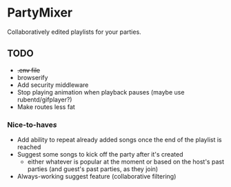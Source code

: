 # PartyMixer
Collaboratively edited playlists for your parties.

## TODO

* ~~.env file~~
* browserify
* Add security middleware
* Stop playing animation when playback pauses (maybe use rubentd/gifplayer?)
* Make routes less fat

### Nice-to-have*s*

* Add ability to repeat already added songs once the end of the playlist is reached
* Suggest some songs to kick off the party after it's created
  * either whatever is popular at the moment or based on the host's past parties (and guest's past parties, as they join)
* Always-working suggest feature (collaborative filtering)
